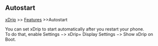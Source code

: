 ## Autostart
[xDrip](../README.md) >> [Features](./Features_page.md) >>Autostart  
  
You can set xDrip to start automatically after you restart your phone.  
To do that, enable Settings &#8722;> xDrip+ Display Settings &#8722;> Show xDrip on Boot.  

  
